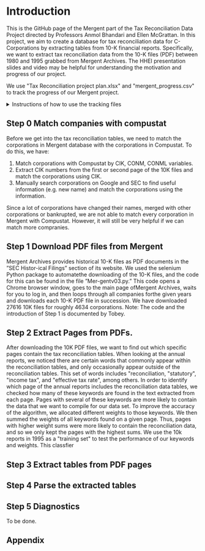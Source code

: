 # Introduction
This is the GitHub page of the Mergent part of the Tax Reconciliation Data Project directed by Professors Anmol Bhandari and Ellen McGrattan. In this project, we aim to create a database for tax reconciliation data for C-Corporations by extracting tables from 10-K financial reports. Specifically, we want to extract tax reconciliation data from the 10-K files (PDF) between 1980 and 1995 grabbed from Mergent Archives. The HHEI presentation slides and video may be helpful for understanding the motivation and progress of our project. 

We use "Tax Reconciliation project plan.xlsx" and "mergent_progress.csv" to track the progress of our Mergent project.
<details>
  <summary>Instructions of how to use the tracking files</summary>
  1. Tax Reconciliation project plan.xlsx: The first spreadsheet is a brief introduction and the main steps of this project. The second spreadsheet shows the progress of this project: the number of companies that have been processed in each step, the associated market cap of these companies, and the share of market cap relative to the total market cap in Compustat. The third spreadsheet collects the information of the top 10 companies whose 10K files are missed from our dataset in terms of market cap. The fourth spreadsheet shows the top 10 companies whose 10K files are downloaded but eventually failed to be parsed. 
  
  2. mergent_progress.csv: This file is based on the corporations in compustat. We use this file to figure out which companies are in our dataset and which step the company is in. 
  *The keys of this spreadsheet is shown below:
  *fyear: the fiscal year of the data
  *conm: company name in capital letters in compustat
  *conml: company name in compustat
  *cik: CIK number
  *tic: TIC code
  *csho: common shares outstanding
  *prcc_f: price close - annual - fiscal
  *market_cap: market cap
  *company: the associated company name in Mergent if the company's 10K in that year is found in Mergent
  *downloaded: 1 if we downloaded the company's 10K in that year and 0 otherwise
  *extracted: 1 if my classifier extracted PDF pages from the company's 10K in that year and 0 otherwise
  *amazon: 1 if Amazon Textract extracted tables from the selected PDF pages and 0 otherwise
  *classified: 1 if the table is recognized as tax reconciliation table by Thomas's classifier and 0 otherwise
  *parsed: 1 if the tax reconciliation table is parsed and 0 otherwise
     
</details>

## Step 0 Match companies with compustat
Before we get into the tax reconciliation tables, we need to match the corporations in Mergent database with the corporations in Compustat. To do this, we have:
1. Match corporations with Compustat by CIK, CONM, CONML variables.
2. Extract CIK numbers from the first or second page of the 10K files and match the corporations using CIK. 
3. Manually search corporations on Google and SEC to find useful information (e.g. new name) and match the corporations using the information.

Since a lot of corporations have changed their names, merged with other corporations or bankrupted, we are not able to match every corporation in Mergent with Compustat. However, it will still be very helpful if we can match more compranies.

## Step 1 Download PDF files from Mergent
Mergent Archives provides historical 10-K files as PDF documents in the ”SEC Histor-ical Filings” section of its website.  We used the selenium Python package to automatethe downloading of the 10-K files, and the code for this can be found in the file ”Mer-gentv03.py.” This code opens a Chrome browser window,  goes to the main page ofMergent Archives, waits for you to log in, and then loops through all companies forthe given years and downloads each 10-K PDF file in succession. We have downloaded 27616 10K files for roughly 4634 corporations. 
Note: The code and the introduction of Step 1 is documented by Tobey.

## Step 2 Extract Pages from PDFs. 
After downloading the 10K PDF files, we want to find out which specific pages contain the tax reconciliation tables. When looking at the annual reports, we noticed there are certain words that commonly appear within the reconciliation tables, and only occasionally appear outside of the reconciliation tables. This set of words includes "reconciliation, "statutory", "income tax", and "effective tax rate", among others. In order to identify which page of the annual reports includes the reconciliation data tables, we checked how many of these keywords are found in the text extracted from each page. Pages with several of these keywords are more likely to contain the data that we want to compile for our data set. To improve the accuracy of the algorithm, we allocated different weights to those keywords. We then summed the weights of all keywords found on a given page. Thus, pages with higher weight sums were more likely to contain the reconciliation data, and so we only kept the pages with the highest sums. We use the 10k reports in 1995 as a "training set" to test the performance of our keywords and weights. 
This classfier 

## Step 3 Extract tables from PDF pages


## Step 4 Parse the extracted tables

## Step 5 Diagnostics
To be done.

## Appendix




